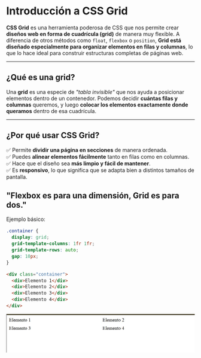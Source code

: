 # Introducción a CSS Grid

**CSS Grid** es una herramienta poderosa de CSS que nos permite crear **diseños web en forma de cuadrícula (grid)** de manera muy flexible. A diferencia de otros métodos como `float`, `flexbox` o `position`, **Grid está diseñado especialmente para organizar elementos en filas y columnas**, lo que lo hace ideal para construir estructuras completas de páginas web.

---

## ¿Qué es una grid?

Una **grid** es una especie de *"tabla invisible"* que nos ayuda a posicionar elementos dentro de un contenedor. Podemos decidir **cuántas filas y columnas** queremos, y luego **colocar los elementos exactamente donde queramos** dentro de esa cuadrícula.

---

## ¿Por qué usar CSS Grid?

✅ Permite **dividir una página en secciones** de manera ordenada.  
✅ Puedes **alinear elementos fácilmente** tanto en filas como en columnas.  
✅ Hace que el diseño sea **más limpio y fácil de mantener**.  
✅ Es **responsivo**, lo que significa que se adapta bien a distintos tamaños de pantalla.

## "Flexbox es para una dimensión, Grid es para dos."

Ejemplo básico:
```css
.container {
  display: grid;
  grid-template-columns: 1fr 1fr;
  grid-template-rows: auto;
  gap: 10px;
}
```
```html
<div class="container">
  <div>Elemento 1</div>
  <div>Elemento 2</div>
  <div>Elemento 3</div>
  <div>Elemento 4</div>
</div>
```
![Ejemplo de grid](../img/grid.jpg)



